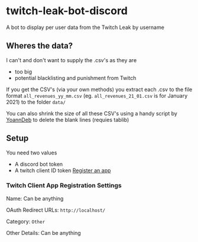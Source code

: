 # twitch-leak-bot-discord
A bot to display per user data from the Twitch Leak by username


## Wheres the data?

I can't and don't want to supply the .csv's as they are 

 - too big
 - potential blacklisting and punishment from Twitch

If you get the CSV's (via your own methods) you extract each .csv to the file format `all_revenues_yy_mm.csv` (eg. `all_revenues_21_01.csv` is for January 2021) to the folder `data/`

You can also shrink the size of all these CSV's using a handy script by [YoannDeb](https://raw.githubusercontent.com/YoannDeb/twitch_leak_csv_reader/master/csv_cleaner.py) to delete the blank lines (requies tablib)

## Setup

You need two values
 - A discord bot token
 - A twitch client ID token [Register an app](https://dev.twitch.tv/console/apps/create)
 
### Twitch Client App Registration Settings

Name: Can be anything

OAuth Redirect URLs: `http://localhost/`

Category: `Other`

Other Details: Can be anything


